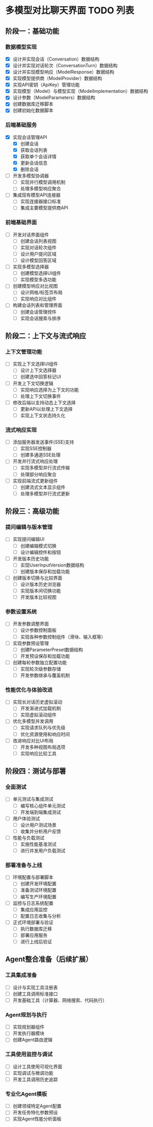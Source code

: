 # 多模型对比聊天界面 TODO 列表

## 阶段一：基础功能

### 数据模型实现
- [x] 设计并实现会话（Conversation）数据结构
- [x] 设计并实现对话轮次（ConversationTurn）数据结构
- [x] 设计并实现模型响应（ModelResponse）数据结构
- [x] 实现模型提供商（ModelProvider）数据结构
- [x] 实现API密钥（ApiKey）管理功能
- [x] 实现模型（Model）与模型实现（ModelImplementation）数据结构
- [x] 设计参数（ModelParameters）数据结构
- [x] 创建数据库迁移脚本
- [x] 创建初始化数据脚本

### 后端基础服务
- [x] 实现会话管理API
  - [x] 创建会话
  - [x] 获取会话列表
  - [x] 获取单个会话详情
  - [x] 更新会话信息
  - [x] 删除会话
- [ ] 开发多模型协调器
  - [ ] 实现并行模型调用机制
  - [ ] 处理多模型响应聚合
- [ ] 集成现有模型API连接器
  - [ ] 实现连接器接口标准
  - [ ] 集成主要模型提供商API

### 前端基础界面
- [ ] 开发对话界面组件
  - [ ] 创建会话列表视图
  - [ ] 实现对话轮次组件
  - [ ] 设计用户提问区域
  - [ ] 设计模型回答区域
- [ ] 实现多模型选择器
  - [ ] 创建模型选择UI组件
  - [ ] 实现模型多选功能
- [ ] 创建模型响应对比视图
  - [ ] 设计网格/标签页布局
  - [ ] 实现响应对比组件
- [ ] 构建会话列表和管理界面
  - [ ] 创建会话管理控件
  - [ ] 实现会话搜索与排序

## 阶段二：上下文与流式响应

### 上下文管理功能
- [ ] 实现上下文选择UI组件
  - [ ] 设计上下文选择器
  - [ ] 创建选中回答标记UI
- [ ] 开发上下文切换逻辑
  - [ ] 实现响应选择为上下文的功能
  - [ ] 处理上下文切换事件
- [ ] 修改后端以支持动态上下文选择
  - [ ] 更新API以处理上下文选择
  - [ ] 实现上下文状态持久化

### 流式响应实现
- [ ] 添加服务器发送事件(SSE)支持
  - [ ] 实现SSE控制器
  - [ ] 创建多通道SSE处理
- [ ] 开发并行流式响应处理
  - [ ] 实现多模型并行流式传输
  - [ ] 处理部分响应聚合
- [ ] 实现前端流式更新组件
  - [ ] 创建流式文本显示组件
  - [ ] 处理多模型并行流式更新

## 阶段三：高级功能

### 提问编辑与版本管理
- [ ] 实现提问编辑UI
  - [ ] 创建编辑模式切换
  - [ ] 设计编辑控件和按钮
- [ ] 开发版本历史功能
  - [ ] 实现UserInputVersion数据结构
  - [ ] 创建版本保存和加载功能
- [ ] 创建版本切换与比较界面
  - [ ] 设计版本历史浏览器
  - [ ] 实现版本间切换功能
  - [ ] 开发版本比较视图

### 参数设置系统
- [ ] 开发参数调整界面
  - [ ] 设计参数控制面板
  - [ ] 实现各种参数控制组件（滑块、输入框等）
- [ ] 实现参数预设管理
  - [ ] 创建ParameterPreset数据结构
  - [ ] 开发预设保存和加载功能
- [ ] 创建每轮参数独立配置功能
  - [ ] 实现轮次级参数存储
  - [ ] 开发参数继承与覆盖机制

### 性能优化与体验改进
- [ ] 实现长对话历史虚拟滚动
  - [ ] 开发渐进式加载机制
  - [ ] 实现虚拟滚动组件
- [ ] 优化多模型并发调用
  - [ ] 实现请求队列与优先级
  - [ ] 优化资源使用和响应时间
- [ ] 改进响应对比UI布局
  - [ ] 开发多种视图布局选项
  - [ ] 实现响应比较工具

## 阶段四：测试与部署

### 全面测试
- [ ] 单元测试与集成测试
  - [ ] 编写核心组件单元测试
  - [ ] 开发端到端集成测试
- [ ] 用户体验测试
  - [ ] 设计用户测试场景
  - [ ] 收集并分析用户反馈
- [ ] 性能与负载测试
  - [ ] 实施性能基准测试
  - [ ] 进行并发用户负载测试

### 部署准备与上线
- [ ] 环境配置与部署脚本
  - [ ] 创建开发环境配置
  - [ ] 准备测试环境配置
  - [ ] 编写生产环境配置
- [ ] 监控与日志系统配置
  - [ ] 集成应用监控
  - [ ] 配置日志收集与分析
- [ ] 正式环境部署与验证
  - [ ] 执行数据库迁移
  - [ ] 部署应用服务
  - [ ] 进行上线后验证

## Agent整合准备（后续扩展）

### 工具集成准备
- [ ] 设计与实现工具注册表
- [ ] 创建工具调用标准接口
- [ ] 开发基础工具（计算器、网络搜索、代码执行）

### Agent规划与执行
- [ ] 实现规划器组件
- [ ] 开发执行器模块
- [ ] 创建Agent路由逻辑

### 工具使用监控与调试
- [ ] 设计工具使用可视化界面
- [ ] 实现调试与微调功能
- [ ] 开发工具调用历史追踪

### 专业化Agent模板
- [ ] 创建领域特定Agent配置
- [ ] 开发任务特化参数预设
- [ ] 实现Agent性能分析面板
